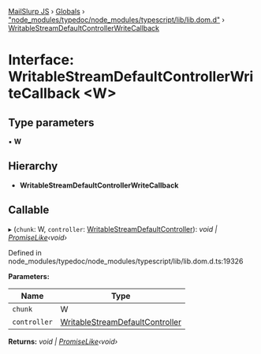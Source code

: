 [MailSlurp JS](../README.md) › [Globals](../globals.md) › ["node_modules/typedoc/node_modules/typescript/lib/lib.dom.d"](../modules/_node_modules_typedoc_node_modules_typescript_lib_lib_dom_d_.md) › [WritableStreamDefaultControllerWriteCallback](_node_modules_typedoc_node_modules_typescript_lib_lib_dom_d_.writablestreamdefaultcontrollerwritecallback.md)

# Interface: WritableStreamDefaultControllerWriteCallback <**W**>

## Type parameters

▪ **W**

## Hierarchy

* **WritableStreamDefaultControllerWriteCallback**

## Callable

▸ (`chunk`: W, `controller`: [WritableStreamDefaultController](_node_modules_typedoc_node_modules_typescript_lib_lib_dom_d_.writablestreamdefaultcontroller.md)): *void | [PromiseLike](_node_modules_typedoc_node_modules_typescript_lib_lib_es5_d_.promiselike.md)‹void›*

Defined in node_modules/typedoc/node_modules/typescript/lib/lib.dom.d.ts:19326

**Parameters:**

Name | Type |
------ | ------ |
`chunk` | W |
`controller` | [WritableStreamDefaultController](_node_modules_typedoc_node_modules_typescript_lib_lib_dom_d_.writablestreamdefaultcontroller.md) |

**Returns:** *void | [PromiseLike](_node_modules_typedoc_node_modules_typescript_lib_lib_es5_d_.promiselike.md)‹void›*
